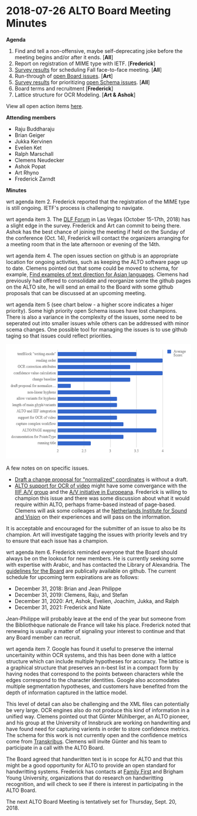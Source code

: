 # 2018-07-26 ALTO Board Meeting Minutes

**Agenda**

1. Find and tell a non-offensive, maybe self-deprecating joke before the meeting begins and/or after it ends. [**All**]
2. Report on registration of MIME type with IETF. [**Frederick**]
3. [Survey results](https://docs.google.com/spreadsheets/d/14LsGN42-QPAeG4gCDO2KU-QPyUTQPAELmmB7Aq5yPYg/edit?usp=sharing) for scheduling Fall face-to-face meeting. [**All**]
4. Run-through of [open Board issues](https://github.com/altoxml/board/issues). [**Art**]
5. [Survey results](https://docs.google.com/spreadsheets/d/1RcIcC3a5NYDB2AVM7C5sPuM2XJe6pdWgBIYc9bH7nuI/edit?usp=sharing) for prioritizing [open Schema issues](https://github.com/altoxml/schema/issues). [**All**]
6. Board terms and recruitment [**Frederick**]
7. Lattice structure for OCR Modeling. [**Art & Ashok**]

View all open action items [here](https://github.com/altoxml/board/labels/action%20item).

**Attending members**

* Raju Buddharaju
* Brian Geiger
* Jukka Kervinen
* Evelien Ket
* Ralph Marschall
* Clemens Neudecker
* Ashok Popat
* Art Rhyno
* Frederick Zarndt

**Minutes**

wrt agenda item 2. Frederick reported that the registration of the MIME type is still ongoing. IETF's process is challenging to 
navigate.

wrt agenda item 3. The [DLF Forum](https://www.diglib.org/dlf-events/2018forum/) in Las Vegas (October 15-17th, 2018) has a slight 
edge in the survey. Frederick and Art can commit to being there. Ashok has the best chance of joining the meeting if held on the 
Sunday of the conference (Oct. 14), Frederick will contact the organizers arranging for a meeting room that in the late afternoon 
or evening of the 14th.

wrt agenda item 4. The open issues section on github is an appropriate location for ongoing activities, such as keeping the ALTO 
software page up to date. Clemens pointed out that some could be moved to schema, for example, [Find examples of text direction for 
Asian languages](https://github.com/altoxml/board/issues/4). Clemens had previously had offered to consolidate and reorganize some 
the github pages on the ALTO site, he will send an email to the Board with some github proposals that can be discussed at an upcoming 
meeting.

wrt agenda item 5 (see chart below - a higher score indicates a higer priority). Some high priority open Schema issues have lost champions. There is also a variance in the 
complexity of the issues, some need to be seperated out into smaller issues while others can be addressed with minor scema changes. 
One possible tool for managing the issues is to use github taging so that issues could reflect priorities. 

![Survey results for open Schema issues.](https://github.com/altoxml/board/raw/gh-pages/misc/open_schema_results.png)

A few notes on on specific issues. 

* [Draft a change proposal for "normalized" coordinates](https://github.com/altoxml/schema/issues/38) is without a draft. 
* [ALTO support for OCR of video](https://github.com/altoxml/schema/issues/46) might have some convergance with the 
[IIIF A/V group](https://iiif.io/community/groups/av/) and the
[A/V initiative in Europeana](https://pro.europeana.eu/project/audiovisual-media-task-force). Frederick is willing to champion 
this issue and there was some discussion about what it would require within ALTO, perhaps frame-based instead of page-based. Clemens 
will ask some colleages at the [Netherlands Institute for Sound and Vision](https://beeldengeluid.nl/en) on their experiences and 
will pass on the information.

It is acceptable and encouraged for the submitter of an issue to also be its champion. Art will investigate tagging the issues with 
priority levels and try to ensure that each issue has a champion.

wrt agenda item 6. Frederick reminded everyone that the Board should always be on the lookout for new members. He is currently seeking 
some with expertise with Arabic, and has contacted the Library of Alexandria. The 
[guidelines for the Board](https://htmlpreview.github.io/?https://github.com/altoxml/board/blob/master/ALTO%20Board%20Membership%20Criteria.html) 
are publically available on github. The current schedule for upcoming term expirations are as follows:

* December 31, 2018: Brian and Jean Philippe
* December 31, 2019: Clemens, Raju, and Stefan
* December 31, 2020: Art, Ashok, Evelien, Joachim, Jukka, and Ralph
* December 31, 2021: Frederick and Nate

Jean-Philippe will probably leave at the end of the year but someone from the Bibliothèque nationale de France will take his place. 
Frederick noted that renewing is usually a matter of signaling your interest to continue and that any Board member can recruit. 

wrt agenda item 7. Google has found it useful to preserve the internal uncertainity within OCR systems, and this has been done with 
a lattice structure which can include multiple hypotheses for accuracy. The lattice is a graphical structure that preserves an n-best 
list in a compact form by having nodes that correspond to the points between characters while the edges correspond to the character 
identities. Google also accomodates multiple segmentation hypotheses, and customers have benefited from the depth of information 
captured in the lattice model. 

This level of detail can also be challenging and the XML files can potentially be very large. OCR engines also do not produce this 
kind of information in a unified way. Clemens pointed out that Günter Mühlberger, an ALTO pioneer, and his group at the University of 
Innsbruck are working on handwriting and have found need for capturing varients in order to store confidence metrics. The schema for 
this work is not currently open and the confidence metrics come from [Transkribus](https://transkribus.eu/Transkribus/). Clemens 
will invite Günter and his team to participate in a call with the ALTO Board.

The Board agreed that handwritten text is in scope for ALTO and that this might be a good opportunity for ALTO to provide an  open 
standard for handwritting systems. Frederick has contacts at [Family First](https://www.familysearch.org/) and 
Brigham Young University, organizations that do research on handwritting recognition, and will check to see if there is interest in 
participating in the ALTO Board.

The next ALTO Board Meeting is tentatively set for Thursday, Sept. 20, 2018. 
